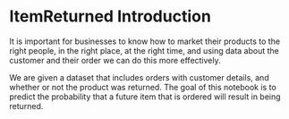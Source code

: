 # ItemReturned Introduction
It is important for businesses to know how to market their products to the right people, in the right place, at the right time, and using data about the customer and their order we can do this more effectively.

We are given a dataset that includes orders with customer details, and whether or not the product was returned. The goal of this notebook is to predict the probability that a future item that is ordered will result in being returned.
